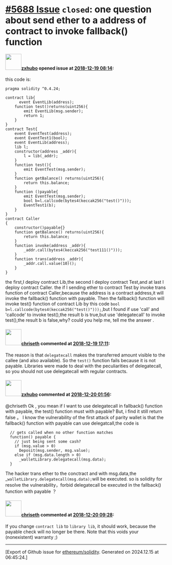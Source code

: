 # [\#5688 Issue](https://github.com/ethereum/solidity/issues/5688) `closed`: one question about send ether to a address of contract to invoke fallback() function

#### <img src="https://avatars.githubusercontent.com/u/22925751?v=4" width="50">[zxhubo](https://github.com/zxhubo) opened issue at [2018-12-19 08:14](https://github.com/ethereum/solidity/issues/5688):

this code is:
```
pragma solidity ^0.4.24;

contract lib{
      event EventLib(address);
    function test()returns(uint256){
        emit EventLib(msg.sender);
        return 1;
    } 
}
contract Test{   
    event EventTest(address);
    event EventTest1(bool);
    event EventLib(address);
    lib l;
    constructor(address _addr){
        l = lib(_addr);
    }
    function test(){
        emit EventTest(msg.sender);
    }
    function getBalance() returns(uint256){
        return this.balance;
    }
    function ()payable{
        emit EventTest(msg.sender);
        bool b=l.callcode(bytes4(keccak256("test()")));
        EventTest1(b);
    }
}
contract Caller
{
    constructor()payable{}
    function getBalance() returns(uint256){
        return this.balance;
    }
    function invoke(address _addr){
        _addr.call(bytes4(keccak256("test111()")));
    }
    function trans(address _addr){
        _addr.call.value(10)();
    }
}
```
the first,I deploy contract Lib,the second I deploy contract Test,and at last I deploy contract Caller. the if I sending ether to contract Test by invoke trans function of contract Caller,because the address is a contract address,it will invoke the fallback() function with payable. Then the fallback() function will invoke test() function of contract Lib by this code `bool b=l.callcode(bytes4(keccak256("test()")));`,but I found if use 'call' and 'callcode' to invoke test(),the result b is true,but use 'delegatecall' to invoke test(),the result b is false,why? could you help me, tell me the answer .



#### <img src="https://avatars.githubusercontent.com/u/9073706?v=4" width="50">[chriseth](https://github.com/chriseth) commented at [2018-12-19 17:11](https://github.com/ethereum/solidity/issues/5688#issuecomment-448672652):

The reason is that `delegatecall` makes the transferred amount visible to the callee (and also available). So the `test()` function fails because it is not payable. Libraries were made to deal with the peculiarities of delegatecall, so you should not use delegatecall with regular contracts.

#### <img src="https://avatars.githubusercontent.com/u/22925751?v=4" width="50">[zxhubo](https://github.com/zxhubo) commented at [2018-12-20 01:56](https://github.com/ethereum/solidity/issues/5688#issuecomment-448830090):

@chriseth 
Ok , you mean if I want to use delegatecall in fallback() function with payable, the test() function must with payable? But, i find it still return false 。
I know the vulnerability of the first attack of parity wallet is that the fallback() function with payable can use delegatcall,the code is 
```
  // gets called when no other function matches
  function() payable {
    // just being sent some cash?
    if (msg.value > 0)
      Deposit(msg.sender, msg.value);
    else if (msg.data.length > 0)
      _walletLibrary.delegatecall(msg.data);
  }
```
The hacker trans ether to the conctract and with msg.data,the _`walletLibrary.delegatecall(msg.data);`will be executed. so is solidity for resolve the vulnerability，forbid delegatecall be executed in the fallback() function with payable ？

#### <img src="https://avatars.githubusercontent.com/u/9073706?v=4" width="50">[chriseth](https://github.com/chriseth) commented at [2018-12-20 09:28](https://github.com/ethereum/solidity/issues/5688#issuecomment-448931451):

If you change `contract lib` to `library lib`, it should work, because the payable check will no longer be there. Note that this voids your (nonexistent) warranty ;)


-------------------------------------------------------------------------------



[Export of Github issue for [ethereum/solidity](https://github.com/ethereum/solidity). Generated on 2024.12.15 at 06:45:24.]
